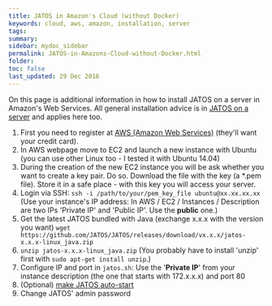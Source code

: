 ```yaml
---
title: JATOS in Amazon's Cloud (without Docker)
keywords: cloud, aws, amazon, installation, server
tags:
summary:
sidebar: mydoc_sidebar
permalink: JATOS-in-Amazons-Cloud-without-Docker.html
folder:
toc: false
last_updated: 29 Dec 2016
---
```


On this page is additional information in how to install JATOS on a server in Amazon's Web Services. All general installation advice is in [JATOS on a server](JATOS-on-a-server.html) and applies here too.

1. First you need to register at [AWS (Amazon Web Services)](https://aws.amazon.com/) (they'll want your credit card).
1. In AWS webpage move to EC2 and launch a new instance with Ubuntu (you can use other Linux too - I tested it with Ubuntu 14.04)
1. During the creation of the new EC2 instance you will be ask whether you want to create a key pair. Do so. Download the file with the key (a *.pem file). Store it in a safe place - with this key you will access your server.
1. Login via SSH: `ssh -i /path/to/your/pem_key_file ubuntu@xx.xx.xx.xx` (Use your instance's IP address: In AWS / EC2 / Instances / Description are two IPs 'Private IP' and 'Public IP'. Use the **public** one.)
1. Get the latest JATOS bundled with Java (exchange x.x.x with the version you want) `wget https://github.com/JATOS/JATOS/releases/download/vx.x.x/jatos-x.x.x-linux_java.zip`
1. `unzip jatos-x.x.x-linux_java.zip` (You probably have to install 'unzip' first with `sudo apt-get install unzip`.)
1. Configure IP and port in `jatos.sh`: Use the '**Private IP**' from your instance description (the one that starts with 172.x.x.x) and port 80
1. (Optional) [make JATOS auto-start](JATOS-on-a-server.html#optional-auto-start-jatos)
1. Change JATOS' admin password

